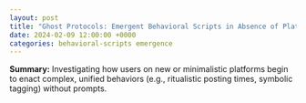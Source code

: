 ```yaml
---
layout: post
title: "Ghost Protocols: Emergent Behavioral Scripts in Absence of Platform Features"
date: 2024-02-09 12:00:00 +0000
categories: behavioral-scripts emergence
---
```


**Summary:** Investigating how users on new or minimalistic platforms begin to enact complex, unified behaviors (e.g., ritualistic posting times, symbolic tagging) without prompts.